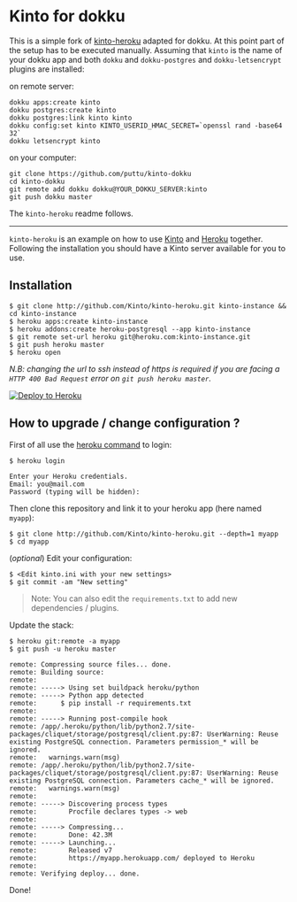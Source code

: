 # Kinto for dokku

This is a simple fork of [kinto-heroku](https://github.com/kinto/kinto-heroku) adapted for dokku. At this point part of the setup has to be executed manually. Assuming that `kinto` is the name of your dokku app and both `dokku` and `dokku-postgres` and `dokku-letsencrypt` plugins are installed:

on remote server:
```
dokku apps:create kinto
dokku postgres:create kinto
dokku postgres:link kinto kinto
dokku config:set kinto KINTO_USERID_HMAC_SECRET=`openssl rand -base64 32`
dokku letsencrypt kinto
```

on your computer:
```
git clone https://github.com/puttu/kinto-dokku
cd kinto-dokku
git remote add dokku dokku@YOUR_DOKKU_SERVER:kinto
git push dokku master
```

The `kinto-heroku` readme follows.

----------------------------------
`kinto-heroku` is an example on how to use [Kinto](http://kinto-storage.org) and [Heroku](https://heroku.com) together.
Following the installation you should have a Kinto server available for you to use.

## Installation

```
$ git clone http://github.com/Kinto/kinto-heroku.git kinto-instance && cd kinto-instance
$ heroku apps:create kinto-instance
$ heroku addons:create heroku-postgresql --app kinto-instance
$ git remote set-url heroku git@heroku.com:kinto-instance.git
$ git push heroku master
$ heroku open
```

_N.B: changing the url to ssh instead of https is required if you are facing a `HTTP 400 Bad Request` error on `git push heroku master`._ 

[![Deploy to Heroku](https://www.herokucdn.com/deploy/button.png)](https://heroku.com/deploy)

## How to upgrade / change configuration ?

First of all use the [heroku command](https://toolbelt.heroku.com/) to login:

```
$ heroku login

Enter your Heroku credentials.
Email: you@mail.com
Password (typing will be hidden):
```

Then clone this repository and link it to your heroku app (here named `myapp`):

```
$ git clone http://github.com/Kinto/kinto-heroku.git --depth=1 myapp
$ cd myapp
```

(*optional*) Edit your configuration:

```
$ <Edit kinto.ini with your new settings>
$ git commit -am "New setting"
```

> Note: You can also edit the `requirements.txt` to add new dependencies / plugins.

Update the stack:

```
$ heroku git:remote -a myapp
$ git push -u heroku master

remote: Compressing source files... done.
remote: Building source:
remote: 
remote: -----> Using set buildpack heroku/python
remote: -----> Python app detected
remote:      $ pip install -r requirements.txt
remote: 
remote: -----> Running post-compile hook
remote: /app/.heroku/python/lib/python2.7/site-packages/cliquet/storage/postgresql/client.py:87: UserWarning: Reuse existing PostgreSQL connection. Parameters permission_* will be ignored.
remote:   warnings.warn(msg)
remote: /app/.heroku/python/lib/python2.7/site-packages/cliquet/storage/postgresql/client.py:87: UserWarning: Reuse existing PostgreSQL connection. Parameters cache_* will be ignored.
remote:   warnings.warn(msg)
remote: 
remote: -----> Discovering process types
remote:        Procfile declares types -> web
remote: 
remote: -----> Compressing...
remote:        Done: 42.3M
remote: -----> Launching...
remote:        Released v7
remote:        https://myapp.herokuapp.com/ deployed to Heroku
remote: 
remote: Verifying deploy... done.
```

Done!
